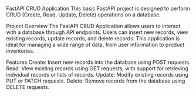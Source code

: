 FastAPI CRUD Application
This basic FastAPI project is designed to perform CRUD (Create, Read, Update, Delete) operations on a database. 

Project Overview
The FastAPI CRUD Application allows users to interact with a database through API endpoints. Users can insert new records, view existing records, update records, and delete records. This application is ideal for managing a wide range of data, from user information to product inventories.

Features
Create: Insert new records into the database using POST requests.
Read: View existing records using GET requests, with support for retrieving individual records or lists of records.
Update: Modify existing records using PUT or PATCH requests.
Delete: Remove records from the database using DELETE requests.
